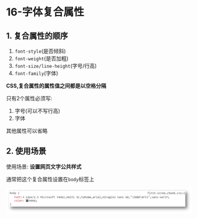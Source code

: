 # 16-字体复合属性

## 1. 复合属性的顺序

1. `font-style`(是否倾斜)
2. `font-weight`(是否加粗)
3. `font-size/line-height`(字号/行高)
4. `font-family`(字体)

**CSS,复合属性的属性值之间都是以空格分隔**

只有2个属性必须写:

1. 字号(可以不写行高)
2. 字体

其他属性可以省略

## 2. 使用场景

使用场景: **设置网页文字公共样式**

通常把这个复合属性设置在`body`标签上

![复合属性的通用设置](./img/复合属性的通用设置.png)
